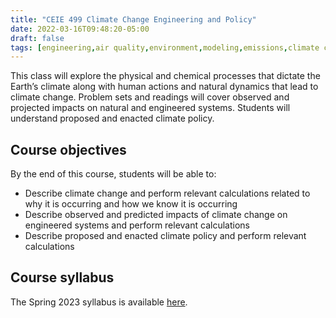 ```yaml
---
title: "CEIE 499 Climate Change Engineering and Policy"
date: 2022-03-16T09:48:20-05:00
draft: false
tags: [engineering,air quality,environment,modeling,emissions,climate change]
---
```


This class will explore the physical and chemical processes that dictate the Earth’s climate along with human actions and natural dynamics that lead to climate change. Problem sets and readings will cover observed and projected impacts on natural and engineered systems. Students will understand proposed and enacted climate policy.

## Course objectives
By the end of this course, students will be able to:
 - Describe climate change and perform relevant calculations related to why it is occurring and how we know it is occurring
 -  Describe observed and predicted impacts of climate change on engineered systems and perform relevant calculations
 - Describe proposed and enacted climate policy and perform relevant calculations

## Course syllabus
The Spring 2023 syllabus is available [here](https://www.dropbox.com/s/c2isxl2wswd82a2/CEIE_499_Syllabus20220109.pdf?dl=0).




